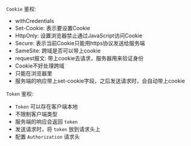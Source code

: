 `Cookie` 鉴权: 
* withCredentials
* Set-Cookie: 表示要设置Cookie
* HttpOnly: 设置浏览器禁止通过JavaScript访问Cookie
* Secure: 表示当前Cookie只能用https协议发送给服务端
* SameSite: 跨域是否可以带上cookie
* request报文: 带上cookie去请求，服务器用来验证身份
* Cookie不好处理跨域
* 只能在浏览器里
* 服务端的响应带上set-cookie字段，之后发送请求时，会自动带上cookie

`Token` 鉴权:
* `Token` 可以存在客户端本地
* 不限制客户端类型
* 服务端的响应会返回 `token`
* 发送请求时，将 `token` 放到请求头上
* 配置 `Authorization` 请求头